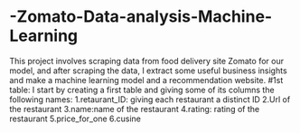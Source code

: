 # -Zomato-Data-analysis-Machine-Learning
This project involves scraping data from food delivery site Zomato for our model, and after scraping the data, I extract some useful business insights and make a machine learning model and a recommendation website.
#1st table:
I start by creating a first table and giving some of its columns the following names:
1.retaurant_ID: giving each restaurant a distinct ID
2.Url of the restaurant
3.name:name of the restaurant
4.rating: rating of the restaurant
5.price_for_one
6.cusine
